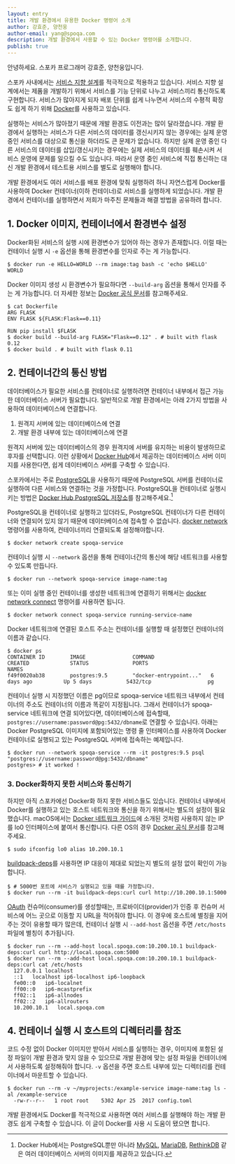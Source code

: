 ```yaml
---
layout: entry
title: 개발 환경에서 유용한 Docker 명령어 소개
author: 강효준, 양천웅
author-email: yang@spoqa.com
description: 개발 환경에서 사용할 수 있는 Docker 명령어를 소개합니다.
publish: true
---
```


안녕하세요. 스포카 프로그래머 강효준, 양천웅입니다.

스포카 사내에서는 [서비스 지향 설계][SOA]를 적극적으로 적용하고 있습니다.
서비스 지향 설계에서는 제품을 개발하기 위해서 서비스를 기능 단위로 나누고 서비스끼리 통신하도록 구현합니다.
서비스가 많아지게 되자 배포 단위를 쉽게 나누면서 서비스의 수평적 확장도 쉽게 하기 위해 [Docker][]를 사용하고 있습니다.

실행하는 서비스가 많아졌기 때문에 개발 환경도 이전과는 많이 달라졌습니다.
개발 환경에서 실행하는 서비스가 다른 서비스의 데이터를 갱신시키지 않는 경우에는 실제 운영 중인 서비스를 대상으로 통신을 하더라도 큰 문제가 없습니다.
하지만 실제 운영 중인 다른 서비스의 데이터를 삽입/갱신시키는 경우에는 실제 서비스의 데이터를 훼손시켜 서비스 운영에 문제를 일으킬 수도 있습니다.
따라서 운영 중인 서비스에 직접 통신하는 대신 개발 환경에서 테스트용 서비스를 별도로 실행해야 합니다.

개발 환경에서도 여러 서비스를 배포 환경에 맞춰 실행하려 하니 자연스럽게 Docker를 사용하여 Docker 컨테이너(이하 컨테이너)로 서비스를 실행하게 되었습니다.
개발 환경에서 컨테이너를 실행하면서 저희가 마주친 문제들과 해결 방법을 공유하려 합니다.


## 1. Docker 이미지, 컨테이너에서 환경변수 설정

Docker화된 서비스의 실행 시에 환경변수가 있어야 하는 경우가 존재합니다.
이럴 때는 컨테이너 실행 시 `-e` 옵션을 통해 환경변수를 인자로 주는 게 가능합니다.

```
$ docker run -e HELLO=WORLD --rm image:tag bash -c 'echo $HELLO'
WORLD
```

Docker 이미지 생성 시 환경변수가 필요하다면 `--build-arg` 옵션을 통해서
인자를 주는 게 가능합니다. 더 자세한 정보는 [Docker 공식 문서][docker-arg]를
참고해주세요.

```
$ cat Dockerfile
ARG FLASK
ENV FLASK ${FLASK:Flask==0.11}

RUN pip install $FLASK
$ docker build --build-arg FLASK="Flask==0.12" . # built with flask 0.12
$ docker build . # built with flask 0.11
```


## 2. 컨테이너간의 통신 방법

데이터베이스가 필요한 서비스를 컨테이너로 실행하려면 컨테이너 내부에서
접근 가능한 데이터베이스 서버가 필요합니다. 일반적으로
개발 환경에서는 아래 2가지 방법을 사용하여 데이터베이스에 연결합니다.

1. 원격지 서버에 있는 데이터베이스에 연결
2. 개발 환경 내부에 있는 데이터베이스에 연결

원격지 서버에 있는 데이터베이스의 경우 원격지에 서버를 유지하는
비용이 발생하므로 후자를 선택합니다.
이런 상황에서 [Docker Hub][docker-hub]에서 제공하는 데이터베이스
서버 이미지를 사용한다면, 쉽게 데이터베이스 서버를 구축할 수 있습니다.

스포카에서는 주로 [PostgreSQL][]을 사용하기 때문에
PostgreSQL 서버를 컨테이너로 실행하여 다른 서비스와 연결하는 것을 가정합니다.
PostgreSQL을 컨테이너로 실행시키는 방법은
[Docker Hub PostgreSQL 저장소](https://hub.docker.com/_/postgres/)를
참고해주세요.[^1]

PostgreSQL을 컨테이너로 실행하고 있더라도, PostgreSQL 컨테이너가 다른
컨테이너와 연결되어 있지 않기 때문에 데이터베이스에 접속할 수 없습니다.
[docker network][] 명령어를 사용하여, 컨테이너끼리 연결되도록 설정해야합니다.

```
$ docker network create spoqa-service
```

컨테이너 실행 시 `--network` 옵션을 통해 컨테이너간의 통신에 해당 네트워크를 사용할 수 있도록 만듭니다.

```
$ docker run --network spoqa-service image-name:tag
```

또는 이미 실행 중인 컨테이너를 생성한 네트워크에 연결하기 위해서는 [docker network connect][] 명령어를 사용하면 됩니다.

```
$ docker network connect spoqa-service running-service-name
```

Docker 네트워크에 연결된 호스트 주소는 컨테이너를 실행할 때 설정했던 컨테이너의 이름과 같습니다.

```
$ docker ps
CONTAINER ID        IMAGE               COMMAND                  CREATED             STATUS              PORTS                     NAMES
f49f0020ab38        postgres:9.5        "docker-entrypoint..."   6 days ago          Up 5 days           5432/tcp                  pg
```

컨테이너 실행 시 지정했던 이름은 pg이므로 spoqa-service 네트워크 내부에서
컨테이너의 주소도 컨테이너의 이름과 똑같이 지정됩니다.
그래서 컨테이너가 spoqa-service 네트워크에 연결 되어있다면,
데이터베이스에 접속할때, `postgres://username:password@pg:5432/dbname`로
연결할 수 있습니다. 아래는 Docker PostgreSQL 이미지에 포함되어있는
명령 줄 인터페이스를 사용하여 Docker 컨테이너로 실행되고 있는
PostgreSQL 서버에 접속하는 예제입니다.

```
$ docker run --network spoqa-service --rm -it postgres:9.5 psql "postgres://username:password@pg:5432/dbname"
postgres> # it worked !
```


### 3. Docker화하지 못한 서비스와 통신하기

하지만 아직 스포카에선 Docker화 하지 못한 서비스들도 있습니다. 컨테이너 내부에서 Docker를 실행하고 있는 호스트 네트워크와 통신을 하기 위해서는 별도의 설정이 필요했습니다. macOS에서는 [Docker 네트워크 가이드](https://docs.docker.com/docker-for-mac/networking/#use-cases-and-workarounds)에 소개된 것처럼 사용하지 않는 IP를 lo0 인터페이스에 붙여서 통신합니다. 다른 OS의 경우 [Docker 공식 문서](https://docs.docker.com/manuals/)를 참고해주세요.

```
$ sudo ifconfig lo0 alias 10.200.10.1
```

[buildpack-deps](https://hub.docker.com/_/buildpack-deps/)를 사용하면 IP 대응이
제대로 되었는지 별도의 설정 없이 확인이 가능합니다.

```
$ # 5000번 포트에 서비스가 실행되고 있을 때를 가정합니다.
$ docker run --rm -it buildpack-deps:curl curl http://10.200.10.1:5000
```

[OAuth][] 컨슈머(consumer)를 생성할때는, 프로바이더(provider)가 인증 후
컨슈머 서비스에 어느 곳으로 이동할 지 URL을 적어줘야 합니다.
이 경우에 호스트에 별칭을 지어 주는 것이 유용할 때가 많은데, 컨테이너 실행 시
`--add-host` 옵션을 주면 `/etc/hosts` 파일에 별칭이 추가됩니다.

```
$ docker run --rm --add-host local.spoqa.com:10.200.10.1 buildpack-deps:curl curl http://local.spoqa.com:5000
$ docker run --rm --add-host local.spoqa.com:10.200.10.1 buildpack-deps:curl cat /etc/hosts
  127.0.0.1	localhost
  ::1	localhost ip6-localhost ip6-loopback
  fe00::0	ip6-localnet
  ff00::0	ip6-mcastprefix
  ff02::1	ip6-allnodes
  ff02::2	ip6-allrouters
  10.200.10.1	local.spoqa.com
```


## 4. 컨테이너 실행 시 호스트의 디렉터리를 참조

코드 수정 없이 Docker 이미지만 받아서 서비스를 실행하는 경우, 이미지에 포함된 설정 파일이 개발 환경과 맞지 않을 수 있으므로 개발 환경에 맞는 설정 파일을 컨테이너에서 사용하도록 설정해줘야 합니다. `-v` 옵션을 주면 호스트 내부에 있는 디렉터리를 컨테이너에서 마운트할 수 있습니다.

```
$ docker run --rm -v ~/myprojects:/example-service image-name:tag ls -al /example-service
  -rw-r--r--   1 root root    5302 Apr 25  2017 config.toml

```

개발 환경에서도 Docker를 적극적으로 사용하면 여러 서비스를 실행해야 하는 개발 환경도 쉽게 구축할 수 있습니다.
이 글이 Docker를 사용 시 도움이 됐으면 합니다.

[docker-hub]: https://hub.docker.com
[SOA]: https://ko.wikipedia.org/wiki/%EC%84%9C%EB%B9%84%EC%8A%A4_%EC%A7%80%ED%96%A5_%EC%95%84%ED%82%A4%ED%85%8D%EC%B2%98
[Docker]: https://www.docker.com/
[PostgreSQL]: https://www.postgresql.org/
[macOS]: https://ko.wikipedia.org/wiki/MacOS
[docker network]: https://docs.docker.com/engine/reference/commandline/network/
[docker network connect]: https://docs.docker.com/engine/reference/commandline/network_connect/
[docker-arg]: https://docs.docker.com/engine/reference/builder/#arg
[OAuth]: https://ko.wikipedia.org/wiki/OAuth

[^1]: Docker Hub에서는 PostgreSQL뿐만 아니라 [MySQL](https://hub.docker.com/_/mysql/), [MariaDB](https://hub.docker.com/_/mariadb/), [RethinkDB](https://hub.docker.com/_/rethinkdb/) 같은 여러 데이터베이스 서버의 이미지를 제공하고 있습니다.
